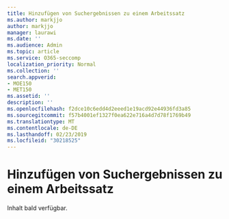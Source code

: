 ```yaml
---
title: Hinzufügen von Suchergebnissen zu einem Arbeitssatz
ms.author: markjjo
author: markjjo
manager: laurawi
ms.date: ''
ms.audience: Admin
ms.topic: article
ms.service: O365-seccomp
localization_priority: Normal
ms.collection: ''
search.appverid:
- MOE150
- MET150
ms.assetid: ''
description: ''
ms.openlocfilehash: f2dce10c6edd4d2eeed1e19acd92e44936fd3a85
ms.sourcegitcommit: f57b4001ef1327f0ea622e716a4d7d78f1769b49
ms.translationtype: MT
ms.contentlocale: de-DE
ms.lasthandoff: 02/23/2019
ms.locfileid: "30218525"
---
```

# <a name="add-search-results-to-a-working-set"></a>Hinzufügen von Suchergebnissen zu einem Arbeitssatz

Inhalt bald verfügbar.
